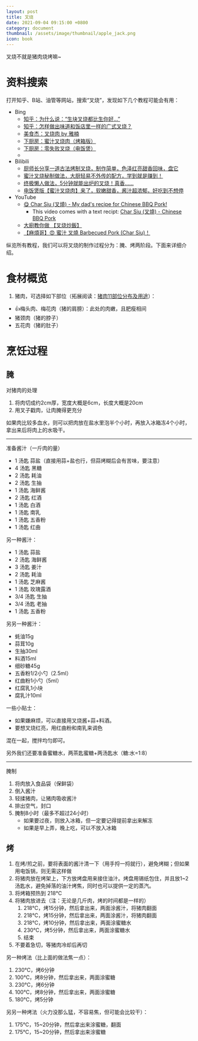 ```yaml
---
layout: post
title: 叉烧
date: 2021-09-04 09:15:00 +0800
category: document
thumbnail: /assets/image/thumbnail/apple_jack.png
icon: book
---
```


叉烧不就是猪肉烧烤嘛~
<!--more-->

# 资料搜索

打开知乎、B站、油管等网站，搜索“叉烧”，发现如下几个教程可能会有用：

* Bing
  * [知乎：为什么说：“生块叉烧都比生你好...”](https://zhuanlan.zhihu.com/p/61425840)
  * [知乎：怎样做出味道和饭店里一样的广式叉烧？](https://www.zhihu.com/question/39424451)
  * [美食杰：叉烧肉 by 雅楠](https://m.meishij.net/html5/zuofa/chashaorou_25.html)
  * [下厨房：蜜汁叉烧肉（烤箱版）](https://www.xiachufang.com/recipe/103829690/)
  * [下厨房：零失败叉烧（电饭煲）](https://www.xiachufang.com/recipe/106430398/)
  * 
* Bilibili
  * [厨师长分享一道古法烤制叉烧，制作简单，色泽红亮甜香回味，盘它](https://www.bilibili.com/video/BV1K4411n7CV)
  * [蜜汁叉烧秘制做法，大厨轻易不外传的配方，学到就是赚到！](https://www.bilibili.com/video/BV1gW411P7at)
  * [终极懒人做法，5分钟就能出炉的叉烧！真香……](https://www.bilibili.com/video/BV1f5411A7BN)
  * [电饭煲版【蜜汁叉烧肉】来了，软嫩甜香，酱汁超浓郁，好吃到不想停](https://www.bilibili.com/video/BV1ci4y1j7Rz)
* YouTube
  * [😋 Char Siu (叉燒) - My dad's recipe for Chinese BBQ Pork!](https://youtu.be/zkCoAKTbHpQ)
    * This video comes with a text recipt: [Char Siu (叉燒) - Chinese BBQ Pork](https://madewithlau.com/recipes/char-siu-chinese-bbq-pork)
  * [大廚教你做 【叉烧炒飯】](https://youtu.be/nQU-kinfpGI)
  * [【麻煩哥】😍 蜜汁 叉燒 Barbecued Pork (Char Siu)！](https://youtu.be/b0Gwi5Ffyxg)


纵览所有教程，我们可以将叉烧的制作过程分为：腌、烤两阶段。下面来详细介绍。

# 食材概览

1. 猪肉，可选择如下部位（拓展阅读：[猪肉11部位分布及用途](https://zhuanlan.zhihu.com/p/105387916)）：
  * 👍梅头肉、梅花肉（猪的肩膀）：此处的肉嫩，且肥瘦相间
  * 猪颈肉（猪的脖子）
  * 五花肉（猪的肚子）


# 烹饪过程

## 腌

对猪肉的处理

1. 将肉切成约2cm厚，宽度大概是6cm，长度大概是20cm
2. 用叉子戳肉，让肉腌得更充分

如果肉比较多血水，则可以把肉放在盐水里泡半个小时，再放入冰箱冻4个小时，拿出来后将肉上的水吸干。

---

准备酱汁（一斤肉的量）

* 1 汤匙 蒜盐（直接用蒜+盐也行，但蒜烤糊后会有苦味，要注意）
* 4 汤匙 黑糖
* 2 汤匙 耗油
* 2 汤匙 生抽
* 1 汤匙 海鲜酱
* 2 汤匙 红酒
* 1 汤匙 白酒
* 1 汤匙 南乳
* 1 汤匙 五香粉
* 1 汤匙 红曲

另一种酱汁：

* 1 汤匙 蒜盐
* 2 汤匙 海鲜酱
* 3 汤匙 姜汁
* 2 汤匙 耗油
* 1 汤匙 芝麻酱
* 1 汤匙 玫瑰露酒
* 3/4 汤匙 生抽
* 3/4 汤匙 老抽
* 1 汤匙 五香粉

另另一种酱汁：

* 蚝油15g
* 蒜茸10g
* 生抽30ml
* 料酒15ml
* 细砂糖45g
* 五香粉1/2小勺（2.5ml）
* 红曲粉1小勺（5ml）
* 红腐乳1小块
* 腐乳汁10ml

一些小贴士：
* 如果嫌麻烦，可以直接用叉烧酱+蒜+料酒。
* 要想叉烧红亮，用红曲粉和南乳来调色

混在一起，搅拌均匀即可。

另外我们还要准备蜜糖水，两茶匙蜜糖+两汤匙水（糖:水=1:8）

---

腌制

1. 将肉放入食品袋（保鲜袋）
2. 倒入酱汁
3. 轻揉猪肉，让猪肉吸收酱汁
4. 排出空气，封口
5. 腌制8小时（最多不超过24小时）
   * 如果要过夜，则放入冰箱，但一定要记得提前拿出来解冻
   * 如果是早上弄，晚上吃，可以不放入冰箱


## 烤

1. 在烤/煎之前，要将表面的酱汁清一下（用手捋一捋就行），避免烤糊；但如果用电饭锅，则无需这样做
2. 将猪肉放在烤架上，下方放烤盘用来接住油汁。烤盘用锡纸包住，并且放1~2汤匙水，避免掉落的油汁烤焦，同时也可以提供一定的蒸汽。
3. 将烤箱预热到 218℃
4. 将猪肉放进去（注：无论是几斤肉，烤的时间都是一样的）
   1. 218℃，烤15分钟，然后拿出来，两面涂酱汁，将猪肉翻面
   2. 218℃，烤15分钟，然后拿出来，两面涂酱汁，将猪肉翻面
   3. 218℃，烤10分钟，然后拿出来，两面涂蜜糖水
   4. 230℃，烤5分钟，然后拿出来，两面涂蜜糖水
   5. 结束
5. 不要着急切，等猪肉冷却后再切


另一种烤法（比上面的做法焦一点）：

1. 230℃，烤6分钟
2. 100℃，烤8分钟，然后拿出来，两面涂蜜糖
3. 230℃，烤6分钟
4. 100℃，烤8分钟，然后拿出来，两面涂蜜糖
5. 180℃，烤5分钟

另另一种烤法（火力没那么猛，不容易焦，但可能会比较干）：

1. 175℃，15~20分钟，然后拿出来涂蜜糖，翻面
2. 175℃，15~20分钟，然后拿出来涂蜜糖